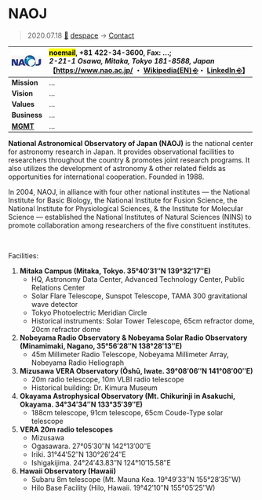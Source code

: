 # NAOJ
> 2020.07.18 [🚀](../index/index.md) [despace](index.md) → [Contact](contact.md)

|[![](f/con/n/naoj_logo1_thumb.jpg)](f/con/n/naoj_logo1.png)|<mark>noemail</mark>, +81 422-34-3600, Fax: …;<br> *2-21-1 Osawa, Mitaka, Tokyo 181-8588, Japan*<br> 【<https://www.nao.ac.jp/> ・ [Wikipedia(EN) ⎆](https://en.wikipedia.org/wiki/National_Astronomical_Observatory_of_Japan)・ [LinkedIn ⎆](https://www.linkedin.com/company/national-astronomical-observatory-of-japan/)】|
|:--|:--|
|**Mission**|…|
|**Vision**|…|
|**Values**|…|
|**Business**|…|
|**[MGMT](mgmt.md)**|…|

**National Astronomical Observatory of Japan (NAOJ)** is the national center for astronomy research in Japan. It provides observational facilities to researchers throughout the country & promotes joint research programs. It also utilizes the development of astronomy & other related fields as opportunities for international cooperation. Founded in 1988.

In 2004, NAOJ, in alliance with four other national institutes — the National Institute for Basic Biology, the National Institute for Fusion Science, the National Institute for Physiological Sciences, & the Institute for Molecular Science — established the National Institutes of Natural Sciences (NINS) to promote collaboration among researchers of the five constituent institutes.

<p style="page-break-after:always"> </p>

Facilities:

   1. **Mitaka Campus (Mitaka, Tokyo. 35°40′31″N 139°32′17″E)**
      - HQ, Astronomy Data Center, Advanced Technology Center, Public Relations Center
      - Solar Flare Telescope, Sunspot Telescope, TAMA 300 gravitational wave detector
      - Tokyo Photoelectric Meridian Circle
      - Historical instruments: Solar Tower Telescope, 65cm refractor dome, 20cm refractor dome
   1. **Nobeyama Radio Observatory & Nobeyama Solar Radio Observatory (Minamimaki, Nagano, 35°56′28″N 138°28′13″E)**
      - 45m Millimeter Radio Telescope, Nobeyama Millimeter Array, Nobeyama Radio Heliograph
   1. **Mizusawa VERA Observatory (Ōshū, Iwate. 39°08′06″N 141°08′00″E)**
      - 20m radio telescope, 10m VLBI radio telescope
      - Historical building: Dr. Kimura Museum
   1. **Okayama Astrophysical Observatory (Mt. Chikurinji in Asakuchi, Okayama. 34°34′34″N 133°35′39″E)**
      - 188cm telescope, 91cm telescope, 65cm Coude-Type solar telescope
   1. **VERA 20m radio telescopes**
      - Mizusawa
      - Ogasawara. 27°05′30″N 142°13′00″E
      - Iriki. 31°44′52″N 130°26′24″E
      - Ishigakijima. 24°24′43.83″N 124°10′15.58″E
   1. **Hawaii Observatory (Hawaii)**
      - Subaru 8m telescope (Mt. Mauna Kea. 19°49′33″N 155°28′35″W)
      - Hilo Base Facility (Hilo, Hawaii. 19°42′10″N 155°05′25″W)
